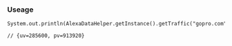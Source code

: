 ### Useage
````
System.out.println(AlexaDataHelper.getInstance().getTraffic("gopro.com"));

````

````
// {uv=285600, pv=913920}
````